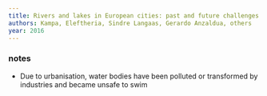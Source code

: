 ```yaml
---
title: Rivers and lakes in European cities: past and future challenges
authors: Kampa, Eleftheria, Sindre Langaas, Gerardo Anzaldua, others
year: 2016
---
```


### notes

- Due to urbanisation, water bodies have been polluted or transformed by industries and became unsafe to swim